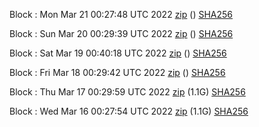 Block [](https://testnet-insight.dashevo.org/insight/block/): Mon Mar 21 00:27:48 UTC 2022 [zip](https://dash-bootstrap.ams3.digitaloceanspaces.com/testnet/2022-03-21/bootstrap.dat.zip) () [SHA256](https://dash-bootstrap.ams3.digitaloceanspaces.com/testnet/2022-03-21/sha256.txt)

Block [](https://testnet-insight.dashevo.org/insight/block/): Sun Mar 20 00:29:39 UTC 2022 [zip](https://dash-bootstrap.ams3.digitaloceanspaces.com/testnet/2022-03-20/bootstrap.dat.zip) () [SHA256](https://dash-bootstrap.ams3.digitaloceanspaces.com/testnet/2022-03-20/sha256.txt)

Block [](https://testnet-insight.dashevo.org/insight/block/): Sat Mar 19 00:40:18 UTC 2022 [zip](https://dash-bootstrap.ams3.digitaloceanspaces.com/testnet/2022-03-19/bootstrap.dat.zip) () [SHA256](https://dash-bootstrap.ams3.digitaloceanspaces.com/testnet/2022-03-19/sha256.txt)

Block [](https://testnet-insight.dashevo.org/insight/block/): Fri Mar 18 00:29:42 UTC 2022 [zip](https://dash-bootstrap.ams3.digitaloceanspaces.com/testnet/2022-03-18/bootstrap.dat.zip) () [SHA256](https://dash-bootstrap.ams3.digitaloceanspaces.com/testnet/2022-03-18/sha256.txt)

Block [](https://testnet-insight.dashevo.org/insight/block/): Thu Mar 17 00:29:59 UTC 2022 [zip](https://dash-bootstrap.ams3.digitaloceanspaces.com/testnet/2022-03-17/bootstrap.dat.zip) (1.1G) [SHA256](https://dash-bootstrap.ams3.digitaloceanspaces.com/testnet/2022-03-17/sha256.txt)

Block [](https://testnet-insight.dashevo.org/insight/block/): Wed Mar 16 00:27:54 UTC 2022 [zip](https://dash-bootstrap.ams3.digitaloceanspaces.com/testnet/2022-03-16/bootstrap.dat.zip) (1.1G) [SHA256](https://dash-bootstrap.ams3.digitaloceanspaces.com/testnet/2022-03-16/sha256.txt)
